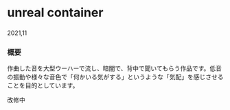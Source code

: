 # unreal container　　

2021,11　　
　　

### 概要
作曲した音を大型ウーハーで流し、暗闇で、背中で聞いてもらう作品です。低音の振動や様々な音色で「何かいる気がする」というような「気配」を感じさせることを目的としています。　　

改修中
